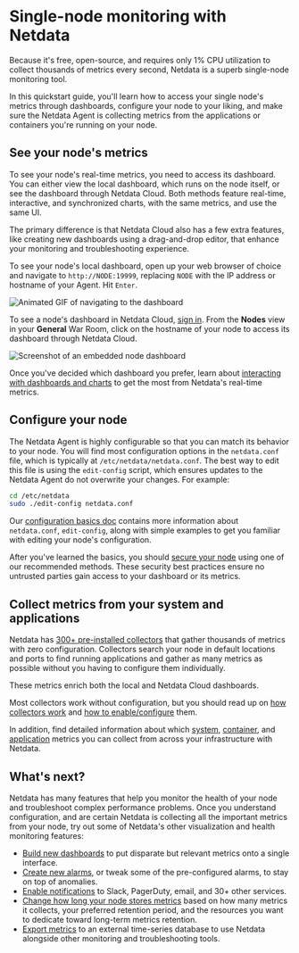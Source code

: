 <!--
title: "Single-node monitoring with Netdata"
sidebar_label: "Single-node monitoring"
description: "Learn dashboard basics, configuring your nodes, and collecting metrics from applications to create a powerful single-node monitoring tool."
custom_edit_url: https://github.com/netdata/netdata/edit/master/docs/quickstart/single-node.md
-->

# Single-node monitoring with Netdata

Because it's free, open-source, and requires only 1% CPU utilization to collect thousands of metrics every second,
Netdata is a superb single-node monitoring tool.

In this quickstart guide, you'll learn how to access your single node's metrics through dashboards, configure your node
to your liking, and make sure the Netdata Agent is collecting metrics from the applications or containers you're running
on your node.

## See your node's metrics

To see your node's real-time metrics, you need to access its dashboard. You can either view the local dashboard, which
runs on the node itself, or see the dashboard through Netdata Cloud. Both methods feature real-time, interactive, and
synchronized charts, with the same metrics, and use the same UI.

The primary difference is that Netdata Cloud also has a few extra features, like creating new dashboards using a
drag-and-drop editor, that enhance your monitoring and troubleshooting experience.

To see your node's local dashboard, open up your web browser of choice and navigate to `http://NODE:19999`, replacing
`NODE` with the IP address or hostname of your Agent. Hit `Enter`. 

![Animated GIF of navigating to the
dashboard](https://user-images.githubusercontent.com/1153921/80825153-abaec600-8b94-11ea-8b17-1b770a2abaa9.gif)

To see a node's dashboard in Netdata Cloud, [sign in](https://app.netdata.cloud). From the **Nodes** view in your
**General** War Room, click on the hostname of your node to access its dashboard through Netdata Cloud.

![Screenshot of an embedded node
dashboard](https://user-images.githubusercontent.com/1153921/87457036-9b678e00-c5bc-11ea-977d-ad561a73beef.png)

Once you've decided which dashboard you prefer, learn about [interacting with dashboards and
charts](https://github.com/netdata/netdata/blob/master/docs/visualize/interact-dashboards-charts.md) to get the most from Netdata's real-time metrics.

## Configure your node

The Netdata Agent is highly configurable so that you can match its behavior to your node. You will find most
configuration options in the `netdata.conf` file, which is typically at `/etc/netdata/netdata.conf`. The best way to
edit this file is using the `edit-config` script, which ensures updates to the Netdata Agent do not overwrite your
changes. For example:

```bash
cd /etc/netdata
sudo ./edit-config netdata.conf
```

Our [configuration basics doc](https://github.com/netdata/netdata/blob/master/docs/configure/nodes.md) contains more information about `netdata.conf`, `edit-config`,
along with simple examples to get you familiar with editing your node's configuration.

After you've learned the basics, you should [secure your node](https://github.com/netdata/netdata/blob/master/docs/configure/secure-nodes.md) using one of our
recommended methods. These security best practices ensure no untrusted parties gain access to your dashboard or its
metrics.

## Collect metrics from your system and applications

Netdata has [300+ pre-installed collectors](https://github.com/netdata/netdata/blob/master/collectors/COLLECTORS.md) that gather thousands of metrics with zero
configuration. Collectors search your node in default locations and ports to find running applications and gather as
many metrics as possible without you having to configure them individually.

These metrics enrich both the local and Netdata Cloud dashboards.

Most collectors work without configuration, but you should read up on [how collectors
work](https://github.com/netdata/netdata/blob/master/docs/collect/how-collectors-work.md) and [how to enable/configure](https://github.com/netdata/netdata/blob/master/docs/collect/enable-configure.md) them.

In addition, find detailed information about which [system](https://github.com/netdata/netdata/blob/master/docs/collect/system-metrics.md),
[container](https://github.com/netdata/netdata/blob/master/docs/collect/container-metrics.md), and [application](https://github.com/netdata/netdata/blob/master/docs/collect/application-metrics.md) metrics you can
collect from across your infrastructure with Netdata.

## What's next?

Netdata has many features that help you monitor the health of your node and troubleshoot complex performance problems.
Once you understand configuration, and are certain Netdata is collecting all the important metrics from your node, try
out some of Netdata's other visualization and health monitoring features:

-   [Build new dashboards](https://github.com/netdata/netdata/blob/master/docs/visualize/create-dashboards.md) to put disparate but relevant metrics onto a single
    interface.
-   [Create new alarms](https://github.com/netdata/netdata/blob/master/docs/monitor/configure-alarms.md), or tweak some of the pre-configured alarms, to stay on top
    of anomalies.
-   [Enable notifications](https://github.com/netdata/netdata/blob/master/docs/monitor/enable-notifications.md) to Slack, PagerDuty, email, and 30+ other services.
-   [Change how long your node stores metrics](https://github.com/netdata/netdata/blob/master/docs/store/change-metrics-storage.md) based on how many metrics it
    collects, your preferred retention period, and the resources you want to dedicate toward long-term metrics
    retention.
-   [Export metrics](https://github.com/netdata/netdata/blob/master/docs/export/external-databases.md) to an external time-series database to use Netdata alongside
    other monitoring and troubleshooting tools.


